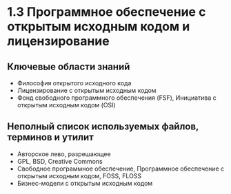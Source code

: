 # 1.3 Программное обеспечение с открытым исходным кодом и лицензирование

## &#x20;**Ключевые области знаний**

* Философия открытого исходного кода
* Лицензирование с открытым исходным кодом
* Фонд свободного программного обеспечения (FSF), Инициатива с открытым исходным кодом (OSI)

## &#x20;**Неполный список используемых файлов, терминов и утилит**

* Авторское лево, разрешающее
* GPL, BSD, Creative Commons
* Свободное программное обеспечение, Программное обеспечение с открытым исходным кодом, FOSS, FLOSS
* Бизнес-модели с открытым исходным кодом
